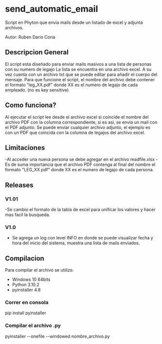 # send_automatic_email
Script en Phyton que envia mails desde un listado de excel y adjunta archivos.

Autor: Ruben Dario Coria

## Descripcion General
El script esta diseñado para enviar mails masivos a una lista de personas con su numero de legajo
La lista se encuentra en una archivo excel.
A su vez cuenta con un archivo txt que se puede editar para añadir el cuerpo del mensaje.
Para que funcione el script, el nombre del archivo debe contener el formato "leg_XX.pdf" donde XX es el numero de legajo de cada empleado. (no es key sensitive)

## Como funciona?
Al ejecutar el script lee desde el archivo excel si coincide el nombre del archivo PDF con la columna correspondiente, si es asi, se envia un mail con el PDF adjunto. Se puede enviar cualquier archivo adjunto, el ejemplo es con un PDF que coincida con la columna de legajos del archivo excel.

## Limitaciones
-Al acceder una nueva persona se debe agregar en el archivo readfile.xlsx
-Es de suma importancia que el archivo PDF contenga al final del nombre el formato "LEG_XX.pdf"  donde XX es el numero de legajo de cada persona.

## Releases

### V1.01
-Se cambio el formato de la tabla de excel para unificar los valores y hacer mas facil la busqueda.


### V1.0
- Se agrega un log con level INFO en donde se puede visualizar fecha y hora del inicio del sistema, muestra una lista de mails enviados.

## Compilacion
Para compilar el archivo se utilizo.
 * Windows 10 64bits
 * Python 3.10.2
 * pyinstaller 4.8

### Correr en consola

pip install pyinstaller

### Compilar el archivo .py

pyinstaller --onefile --windowed nombre_archivo.py

